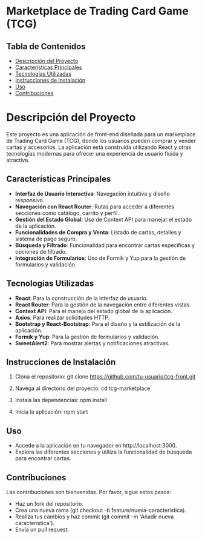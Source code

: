 # Marketplace de Trading Card Game (TCG)

## Tabla de Contenidos
- [Descripción del Proyecto](#descripción-del-proyecto)
- [Características Principales](#características-principales)
- [Tecnologías Utilizadas](#tecnologías-utilizadas)
- [Instrucciones de Instalación](#instrucciones-de-instalación)
- [Uso](#uso)
- [Contribuciones](#contribuciones)

# Descripción del Proyecto
Este proyecto es una aplicación de front-end diseñada para un marketplace de Trading Card Game (TCG), donde los usuarios pueden comprar y vender cartas y accesorios. La aplicación está construida utilizando React y otras tecnologías modernas para ofrecer una experiencia de usuario fluida y atractiva.

## Características Principales
- **Interfaz de Usuario Interactiva**: Navegación intuitiva y diseño responsivo.
- **Navegación con React Router**: Rutas para acceder a diferentes secciones como catálogo, carrito y perfil.
- **Gestión del Estado Global**: Uso de Context API para manejar el estado de la aplicación.
- **Funcionalidades de Compra y Venta**: Listado de cartas, detalles y sistema de pago seguro.
- **Búsqueda y Filtrado**: Funcionalidad para encontrar cartas específicas y opciones de filtrado.
- **Integración de Formularios**: Uso de Formik y Yup para la gestión de formularios y validación.


## Tecnologías Utilizadas
- **React**: Para la construcción de la interfaz de usuario.
- **React Router**: Para la gestión de la navegación entre diferentes vistas.
- **Context API**: Para el manejo del estado global de la aplicación.
- **Axios**: Para realizar solicitudes HTTP.
- **Bootstrap y React-Bootstrap**: Para el diseño y la estilización de la aplicación.
- **Formik y Yup**: Para la gestión de formularios y validación.
- **SweetAlert2**: Para mostrar alertas y notificaciones atractivas.

## Instrucciones de Instalación
1. Clona el repositorio:
   git clone https://github.com/tu-usuario/tcg-front.git

2. Navega al directorio del proyecto:
  cd tcg-marketplace

3. Instala las dependencias:
  npm install

4. Inicia la aplicación:
  npm start

## Uso ##
- Accede a la aplicación en tu navegador en http://localhost:3000.
- Explora las diferentes secciones y utiliza la funcionalidad de búsqueda para encontrar cartas.

## Contribuciones ##
Las contribuciones son bienvenidas. Por favor, sigue estos pasos:

- Haz un fork del repositorio.
- Crea una nueva rama (git checkout -b feature/nueva-caracteristica).
- Realiza tus cambios y haz commit (git commit -m 'Añadir nueva característica').
- Envía un pull request.



